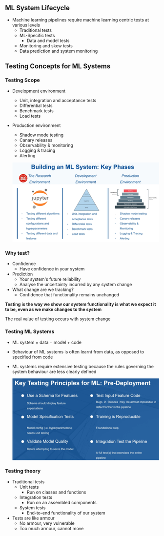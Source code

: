 ## ML System Lifecycle
- Machine learning pipelines require machine learning centric tests at various levels
    - Traditional tests
    - ML-Specific tests
        - Data and model tests
    - Monitoring and skew tests
    - Data prediction and system monitoring

## Testing Concepts for ML Systems
### Testing Scope
- Development environment
    - Unit, integration and acceptance tests
    - Differential tests
    - Benchmark tests
    - Load tests
- Production environment
    - Shadow mode testing
    - Canary releases
    - Observability & monitoring
    - Logging & tracing
    - Alerting
    
    ![alt text](images\testing_phases.png "Title")

### Why test?
- Confidence
    - Have confidence in your system
- Prediction
    - Your system's future reliability
    - Analyse the uncertainty incurred by any system change
- What change are we tracking?
    - Confidence that functionality remains unchanged

**Testing is the way we show our system functionality is what we expect it to be, even as we make changes to the system**

The real value of testing occurs with system change

### Testing ML Systems
- ML system = data + model + code
- Behaviour of ML systems is often learnt from data, as opposed to specified from code
- ML systems require extensive testing because the rules governing the system behaviour are less clearly defined

    ![alt text](images\key_testing_principles.png "Title")

### Testing theory
- Traditional tests
    - Unit tests 
        - Run on classes and functions
    - Integration tests
        - Run on an assembled components
    - System tests
        - End-to-end functionality of our system
- Tests are like armour
    - No armour, very vulnerable
    - Too much armour, cannot move

###